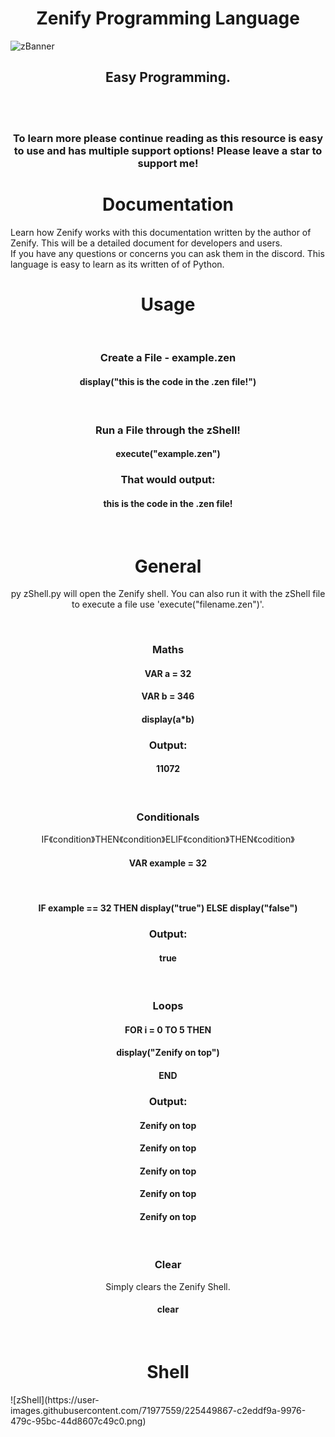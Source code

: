 <h1 align="center"> Zenify Programming Language</h1>

![zBanner](https://user-images.githubusercontent.com/71977559/225432519-5c659a9b-1c4c-474e-9704-9c3956a39a56.png)

<h2 align="center">Easy Programming.</h2>
<br>
<br>
<h3 align="center">To learn more please continue reading as this resource is easy to use and has multiple support options! Please leave a star to support me!</h3>
<h1 align="center">Documentation</h1>
Learn how Zenify works with this documentation written by the author of Zenify. This will be a detailed document for developers and users.<br>If you have any questions or concerns you can ask them in the discord. This language is easy to learn as its written of of Python.
<br>
<h1 align="center">Usage</h1>
<br>
<h3 align="center">Create a File - example.zen</h3>
<h4 align="center">display("this is the code in the .zen file!")</h4>
<br align="center">
<h3 align="center">Run a File through the zShell!</h3>
<h4 align="center">execute("example.zen")</h4>
<h3 align="center">That would output:</h3>
<h4 align="center">this is the code in the .zen file!</h4>
<br>
<h1 align="center">General</h1>
<p align="center">py zShell.py will open the Zenify shell. You can also run it with the zShell file to execute a file use 'execute("filename.zen")'.</p>
<br>
<h3 align="center">Maths</h3>
<h4 align="center">VAR a = 32</h4>
<h4 align="center">VAR b = 346</h4>
<h4 align="center">display(a*b)</h4>

<h3 align="center">Output:</h3>
<h4 align="center">11072</h4>
<br>
<h3 align="center">Conditionals</h3>
<p align="center">IF《condition》THEN《condition》ELIF《condition》THEN《codition》</p>
<h4 align="center">VAR example = 32</h4>
<br>
<h4 align="center">IF example == 32 THEN display("true") ELSE display("false")</h4>
<h3 align="center">Output:</h3>
<h4 align="center">true</h4>
<br>
<h3 align="center">Loops</h3>
<h4 align="center">FOR i = 0 TO 5 THEN</h4>
<h4 align="center">  display("Zenify on top")</h4>
<h4 align="center">END</h4>
<h3 align="center">Output:</h3>
<h4 align="center">Zenify on top</h4>
<h4 align="center">Zenify on top</h4>
<h4 align="center">Zenify on top</h4>
<h4 align="center">Zenify on top</h4>
<h4 align="center">Zenify on top</h4>
<br>
<h3 align="center">Clear</h3>
<p align="center">Simply clears the Zenify Shell.</p>
<h4 align="center">clear</h4>
<br>
<h1 align="center">Shell</h1>
![zShell](https://user-images.githubusercontent.com/71977559/225449867-c2eddf9a-9976-479c-95bc-44d8607c49c0.png)
